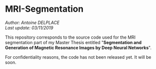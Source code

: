 # MRI-Segmentation
_Author: Antoine DELPLACE_  
_Last update: 03/11/2019_

This repository corresponds to the source code used for the MRI segmentation part of my Master Thesis entitled "__Segmentation and Generation of Magnetic Resonance Images by Deep Neural Networks__".

For confidentiality reasons, the code has not been released yet. It will be soon.

<!--
## Method description
[TODO]

## Usage

### Dependencies
[TODO]

### File description
[TODO]

## Results
[TODO]

## References
1. _Master Thesis_ [TODO]
-->